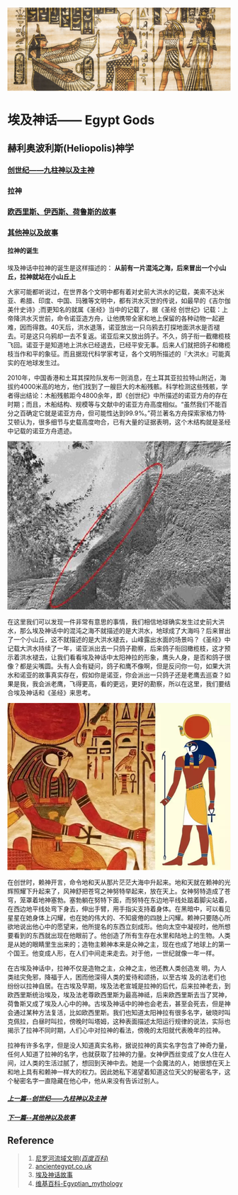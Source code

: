 ![背景图](../../blog_imgs/egypt_bg.jpeg)

#  埃及神话—— Egypt Gods

## 赫利奥波利斯(**Heliopolis**)神学
### [创世纪——九柱神以及主神](Egypt_Gods_1-genesis.md)
###  拉神
### [欧西里斯、伊西斯、荷鲁斯的故事](Egypt_Gods_3-osiris.md)
### [其他神以及故事](Egypt_Gods_4-othergods.md)

#### 拉神的诞生
埃及神话中拉神的诞生是这样描述的：
**从前有一片混沌之海，后来冒出一个小山丘，拉神就站在小山丘上**

大家可能都听说过，在世界各个文明中都有着对史前大洪水的记载，美索不达米亚、希腊、印度、中国、玛雅等文明中，都有洪水灭世的传说，如最早的《吉尔伽美什史诗》;而更知名的就属《圣经》当中的记载了，据《圣经 创世纪》记载：上帝降洪水灭世前，命令诺亚造方舟，让他携带全家和地上保留的各种动物一起避难，因而得救。40天后，洪水退落，诺亚放出一只乌鸦去打探地面洪水是否褪去。可是这只乌鸦却一去不复返。诺亚后来又放出鸽子。不久，鸽子衔一截橄榄枝飞回。诺亚于是知道地上洪水已经退去，已经平安无事。后来人们就把鸽子和橄榄枝当作和平的象征。而且据现代科学家考证，各个文明所描述的『大洪水』可能真实的在地球发生过。

2010年，中国香港和土耳其探险队发布一则消息，在土耳其亚拉拉特山附近，海拔约4000米高的地方，他们找到了一艘巨大的木船残骸。科学检测这些残骸，学者得出结论：木船残骸距今4800余年，即《创世纪》中所描述的诺亚方舟的存在时期；而且，木船结构、规模等与文献中的诺亚方舟高度相似。“虽然我们不能百分之百确定它就是诺亚方舟，但可能性达到99.9%。”荷兰著名方舟探索家格力特·艾顿认为，很多细节与史载高度吻合，已有大量的证据表明，这个木结构就是圣经中记载的诺亚方舟遗迹。

![科考队发现的疑似诺亚方舟遗迹](../../blog_imgs/egypt_noah_ark.png)

在这里我们可以发现一件非常有意思的事情，我们相信地球确实发生过史前大洪水，那么埃及神话中的混沌之海不就描述的是大洪水，地球成了大海吗？后来冒出了一个小山丘，这不就描述的是大洪水褪去，山峰露出水面的场景吗？《圣经》中记载大洪水持续了一年，诺亚派出去一只鸽子勘察，后来鸽子衔回橄榄枝，这才预示着洪水褪去，让我们看看埃及神话中太阳神拉的形象，鹰头人身，是否和鸽子很像？都是尖嘴圆。头有人会有疑问，鸽子和鹰不像啊，但是反问你一句，如果大洪水和诺亚的故事真实存在，假如你是诺亚，你会派出一只鸽子还是老鹰去巡查？如果是我，我会派老鹰，飞得更高，看的更远，更好的勘察，所以在这里，我们要结合埃及神话和《圣经》来思考。

![拉神](../../blog_imgs/egypt_ra.jpg)

在创世时，赖神开言，命令地和天从那片茫茫大海中升起来。地和天就在赖神的光辉照耀下升起来了，风神舒把苍穹之神努特举起来，放在天上。女神努特造成了苍穹，笼罩着地神塞勃。塞勃躺在努特下面，而努特在东边地平线处踮着脚尖站着，在西边地平线处弯下身去，伸出手臂，用手指尖支持着身体。在黑暗中，可以看见星星在她身体上闪耀，也在她的伟大的、不知疲倦的四肢上闪耀。赖神只要随心所欲地说出他心中的愿望来，他所提名的东西立刻成形。他向太空中凝视时，他所想要看到的东西就出现在他眼前了。他创造了所有生存在水里和陆地上的生物。人类是从她的眼睛里生出来的；造物主赖神本来是众神之主，现在也成了地球上的第一个国王。他变成人形，在人们中间走来走去。对于他，一世纪就像一年一样。

在古埃及神话中，拉神不仅是造物之主，众神之主，他还教人类创造发 明，为人类祛灾免邪，降福于人，困而他深得人类的爱待和颂扬，以至古埃 及的法老们也纷纷以拉神自居。在古埃及早期，埃及法老宣城是拉神的后代，后来拉神老去，到欧西里斯统治埃及，埃及法老尊欧西里斯为最高神祗，后来欧西里斯去当了冥神，荷鲁斯又成了埃及人心中的神。古埃及神话中的神也会老去，甚至会死去，但是神会通过某种方法复活，比如欧西里斯。我们也知道太阳神拉有很多名字，破晓时叫克佩拉，白昼时叫拉，傍晚时叫塔姆，这种表面描述太阳运行规律的说法，实际也揭示了拉神不同时期，人们心中对拉神的看法，傍晚的太阳就代表晚年的拉神。

拉神有许多名字，但是没人知道真实名称，据说拉神的真实名字包含了神奇力量，任何人知道了拉神的名字，也就获取了拉神的力量。女神伊西丝变成了女人住在人间，过人类的生活过腻了，想回到天神中去。她是一个会魔法的人，她很想在天上和地上具有和赖神一样大的权力。因此她私下渴望着知道这位天父的秘密名字，这个秘密名字一直隐藏在他心中，他从来没有告诉过别人。


##### [ 上一篇--创世纪——九柱神以及主神](Egypt_Gods_1-genesis.md)
##### [ 下一篇--其他神以及故事](Egypt_Gods_3-osiris.md)

## Reference
> 1. [尼罗河流域文明(*百度百科*)](https://baike.baidu.com/item/%E5%8F%A4%E5%9F%83%E5%8F%8A%E6%96%87%E6%98%8E/744297?fromtitle=%E5%B0%BC%E7%BD%97%E6%B2%B3%E6%B5%81%E5%9F%9F%E6%96%87%E6%98%8E&fromid=3246788)
> 2. [ancientegypt.co.uk](http://www.ancientegypt.co.uk/gods/story/main.html)
> 3. [埃及神话故事](http://www.shenhuagushi.net/aijishenhua/list_52.html)
> 4. [维基百科-Egyptian_mythology](https://en.wikipedia.org/wiki/Egyptian_mythology)
